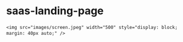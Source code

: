 # saas-landing-page

    <img src="images/screen.jpeg" width="500" style="display: block; margin: 40px auto;" />
